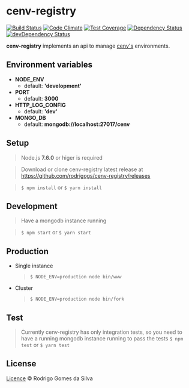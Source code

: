 # cenv-registry

[![Build Status](https://travis-ci.org/rodrigogs/cenv-registry.svg?branch=master)](https://travis-ci.org/rodrigogs/cenv-registry)
[![Code Climate](https://codeclimate.com/github/rodrigogs/cenv-registry/badges/gpa.svg)](https://codeclimate.com/github/rodrigogs/cenv-registry)
[![Test Coverage](https://codeclimate.com/github/rodrigogs/cenv-registry/badges/coverage.svg)](https://codeclimate.com/github/rodrigogs/cenv-registry/coverage)
[![Dependency Status](https://david-dm.org/rodrigogs/cenv-registry/status.svg)](https://david-dm.org/rodrigogs/cenv-registry#info=dependencies)
[![devDependency Status](https://david-dm.org/rodrigogs/cenv-registry/dev-status.svg)](https://david-dm.org/rodrigogs/cenv-registry#info=devDependencies)

**cenv-registry** implements an api to manage [cenv's](https://github.com/rodrigogs/cenv) environments.

Environment variables
---------------------
* **NODE_ENV**
  - default: **'development'**
* **PORT**
  - default: **3000**
* **HTTP_LOG_CONFIG**
  - default: **'dev'**
* **MONGO_DB**
  - default: **mongodb://localhost:27017/cenv**

Setup
-----
> Node.js **7.6.0** or higer is required

> Download or clone cenv-registry latest release at https://github.com/rodrigogs/cenv-registry/releases

> ```$ npm install```
or
> ```$ yarn install```

Development
-----------
> Have a mongodb instance running

> ```$ npm start```
or
> ```$ yarn start```

Production
----------
* Single instance
  > ```$ NODE_ENV=production node bin/www```

* Cluster
  > ```$ NODE_ENV=production node bin/fork```

Test
----
> Currently cenv-registry has only integration tests, so you need to have a running mongodb instance running to pass the tests
> ```$ npm test```
or
> ```$ yarn test```

License
-------
[Licence](https://github.com/rodrigogs/cenv-registry/blob/master/LICENSE) © Rodrigo Gomes da Silva
